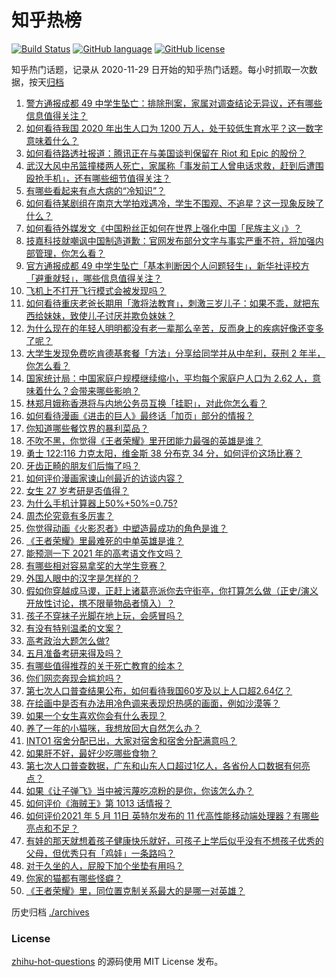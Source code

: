 # 知乎热榜
[![Build Status](https://github.com/ToWeLong/zhihu-hot-questions/workflows/CI/badge.svg)](https://github.com/ToWeLong/zhihu-hot-questions/actions)
[![GitHub language](https://img.shields.io/badge/language-golang-orange.svg)](https://golang.org/)
[![GitHub license](https://img.shields.io/github/license/ToWeLong/zhihu-hot-questions)](https://github.com/ToWeLong/zhihu-hot-questions/blob/main/LICENSE)

知乎热门话题，记录从 2020-11-29 日开始的知乎热门话题。每小时抓取一次数据，按天[归档](./archives)

<!-- BEGIN -->

1. [警方通报成都 49 中学生坠亡：排除刑案，家属对调查结论无异议，还有哪些信息值得关注？](https://www.zhihu.com/question/458909971)
1. [如何看待我国 2020 年出生人口为 1200 万人，处于较低生育水平？这一数字意味着什么？](https://www.zhihu.com/question/458828004)
1. [如何看待路透社报道：腾讯正在与美国谈判保留在 Riot 和 Epic 的股份？](https://www.zhihu.com/question/458041957)
1. [武汉大风中吊篮撞楼两人死亡，家属称「事发前工人曾电话求救，赶到后遭围殴抢手机」，还有哪些细节值得关注？](https://www.zhihu.com/question/458864077)
1. [有哪些看起来有点大病的“冷知识”？](https://www.zhihu.com/question/458360832)
1. [如何看待某剧组在南京大学拍戏遇冷，学生不围观、不追星？这一现象反映了什么？](https://www.zhihu.com/question/458770659)
1. [如何看待外媒发文《中国粉丝正如何在世界上强化中国「民族主义」》？](https://www.zhihu.com/question/458741420)
1. [技嘉科技就嘲讽中国制造道歉：官网发布部分文字与事实严重不符，将加强内部管理，你怎么看？](https://www.zhihu.com/question/458846399)
1. [官方通报成都 49 中学生坠亡「基本判断因个人问题轻生」，新华社评校方「避重就轻」，哪些信息值得关注？](https://www.zhihu.com/question/458795206)
1. [飞机上不打开飞行模式会被发现吗？](https://www.zhihu.com/question/448267257)
1. [如何看待重庆老爸长期用「激将法教育」，刺激三岁儿子：如果不乖，就把东西给妹妹，致使儿子讨厌并欺负妹妹？](https://www.zhihu.com/question/458830152)
1. [为什么现在的年轻人明明都没有老一辈那么辛苦，反而身上的疾病好像还变多了呢？](https://www.zhihu.com/question/458382123)
1. [大学生发现免费吃肯德基套餐「方法」分享给同学并从中牟利，获刑 2 年半，你怎么看？](https://www.zhihu.com/question/458862544)
1. [国家统计局：中国家庭户规模继续缩小，平均每个家庭户人口为 2.62 人，意味着什么？会带来哪些影响？](https://www.zhihu.com/question/458817764)
1. [林郑月娥称香港将与内地公务员互换「挂职」，对此你怎么看？](https://www.zhihu.com/question/458804652)
1. [如何看待漫画《进击的巨人》最终话「加页」部分的情报？](https://www.zhihu.com/question/458937970)
1. [你知道哪些餐饮界的暴利菜品？](https://www.zhihu.com/question/430100068)
1. [不吹不黑，你觉得《王者荣耀》里开团能力最强的英雄是谁？](https://www.zhihu.com/question/457720589)
1. [勇士 122:116 力克太阳，维金斯 38 分布克 34 分，如何评价这场比赛？](https://www.zhihu.com/question/458982077)
1. [牙齿正畸的朋友们后悔了吗？](https://www.zhihu.com/question/308980503)
1. [如何评价漫画家谏山创最近的访谈内容？](https://www.zhihu.com/question/457336083)
1. [女生 27 岁考研是否值得？](https://www.zhihu.com/question/443951009)
1. [为什么手机计算器上50%+50%=0.75?](https://www.zhihu.com/question/453500291)
1. [周杰伦究竟有多厉害？](https://www.zhihu.com/question/284816654)
1. [你觉得动画《火影忍者》中塑造最成功的角色是谁？](https://www.zhihu.com/question/456497122)
1. [《王者荣耀》里最难死的中单英雄是谁？](https://www.zhihu.com/question/458262505)
1. [能预测一下 2021 年的高考语文作文吗？](https://www.zhihu.com/question/451864903)
1. [有哪些相对容易拿奖的大学生竞赛？](https://www.zhihu.com/question/274650982)
1. [外国人眼中的汉字是怎样的？](https://www.zhihu.com/question/35963650)
1. [假如你穿越成马谡，正赶上诸葛亮派你去守街亭，你打算怎么做（正史/演义开放性讨论，携不限量物品者慎入）？](https://www.zhihu.com/question/451563483)
1. [孩子不穿袜子光脚在地上玩，会感冒吗？](https://www.zhihu.com/question/458311930)
1. [有没有特别温柔的文案？](https://www.zhihu.com/question/376822866)
1. [高考政治大题怎么做?](https://www.zhihu.com/question/61907146)
1. [五月准备考研来得及吗？](https://www.zhihu.com/question/455366966)
1. [有哪些值得推荐的关于死亡教育的绘本？](https://www.zhihu.com/question/438988922)
1. [你们网恋奔现会尴尬吗？](https://www.zhihu.com/question/425637643)
1. [第七次人口普查结果公布，如何看待我国60岁及以上人口超2.64亿？](https://www.zhihu.com/question/458815573)
1. [在绘画中是否有办法用冷色调来表现炽热感的画面，例如沙漠等？](https://www.zhihu.com/question/454066577)
1. [如果一个女生喜欢你会有什么表现？](https://www.zhihu.com/question/456917552)
1. [养了一年的小猫咪，我想放回大自然怎么办？](https://www.zhihu.com/question/457533958)
1. [INTO1 宿舍分配已出，大家对宿舍和宿舍分配满意吗？](https://www.zhihu.com/question/458665728)
1. [如果肝不好，最好少吃哪些食物？](https://www.zhihu.com/question/435738194)
1. [第七次人口普查数据，广东和山东人口超过1亿人，各省份人口数据有何亮点？](https://www.zhihu.com/question/458855355)
1. [如果《让子弹飞》当中被污蔑吃凉粉的是你，你该怎么办？](https://www.zhihu.com/question/333769627)
1. [如何评价《海贼王》第 1013 话情报？](https://www.zhihu.com/question/458923937)
1. [如何评价2021 年 5 月 11日 英特尔发布的 11 代高性能移动端处理器？有哪些亮点和不足？](https://www.zhihu.com/question/458908921)
1. [有娃的那天就想着孩子健康快乐就好，可孩子上学后似乎没有不想孩子优秀的父母，但优秀只有「鸡娃」一条路吗？](https://www.zhihu.com/question/454214876)
1. [对于久坐的人，屁股下加个坐垫有用吗？](https://www.zhihu.com/question/355087220)
1. [你家的猫都有哪些怪癖？](https://www.zhihu.com/question/458176825)
1. [《王者荣耀》里，同位置克制关系最大的是哪一对英雄？](https://www.zhihu.com/question/456526948)

<!-- END -->

历史归档 [./archives](./archives)


### License
[zhihu-hot-questions](https://github.com/towelong/zhihu-hot-questions) 的源码使用 MIT License 发布。